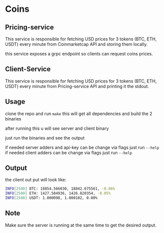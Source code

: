 # **Coins**

## **Pricing-service**
This service is responsible for fetching USD prices for 3 tokens (BTC, ETH, USDT) every minute from Coinmarketcap API and storing them locally.

this service exposes a grpc endpoint so clients can request coins prices.

## **Client-Service**
This service is responsible for fetching USD prices for 3 tokens (BTC, ETH, USDT) every minute from Pricing-service API and printing it the stdout.


## **Usage**
clone the repo and run ```make``` this will get all dependencies and build the 2 binaries

after running this u will see server and client binary 

just run the binaries and see the output

if needed server adders and api-key can be change via flags just run ```--help```
if needed client adders can be change via flags just run ```--help```

## **Output**
the client out put will look like:
```bash
INFO[2580] BTC: 18854.566030, 18842.675561, -0.06%      
INFO[2580] ETH: 1427.584936, 1426.820354, -0.05%        
INFO[2580] USDT: 1.000098, 1.000102, 0.00%            
```

## **Note**
Make sure the server is running at the same time to get the desired output.